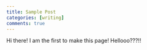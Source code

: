 ```yaml
---
title: Sample Post
categories: [writing]
comments: true
---
```



Hi there! I am the first to make this page!
Hellooo???!!
